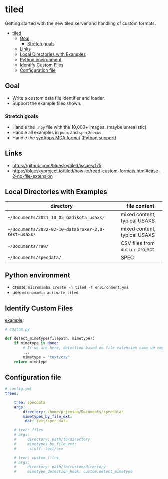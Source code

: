 # tiled

<!-- 2022-08-29 -->

Getting started with the new tiled server and handling of custom formats.

- [tiled](#tiled)
  - [Goal](#goal)
    - [Stretch goals](#stretch-goals)
  - [Links](#links)
  - [Local Directories with Examples](#local-directories-with-examples)
  - [Python environment](#python-environment)
  - [Identify Custom Files](#identify-custom-files)
  - [Configuration file](#configuration-file)

## Goal

- Write a custom data file identifier and loader.
- Support the example files shown.

### Stretch goals

- Handle the `.npy` file with the 10,000+ images. (maybe unrealistic)
- Handle all examples in `punx` and `spec2nexus`
- Handle the [synApps MDA format](https://github.com/epics-modules/sscan/blob/master/documentation/saveData_fileFormat.txt) ([Python support](https://github.com/EPICS-synApps/utils/blob/master/mdaPythonUtils/INSTALL.md))

## Links

- https://github.com/bluesky/tiled/issues/175
- https://blueskyproject.io/tiled/how-to/read-custom-formats.html#case-2-no-file-extension

## Local Directories with Examples

directory | file content
--- | ---
`~/Documents/2021_10_05_Gadikota_usaxs/` | mixed content, typical USAXS
`~/Documents/2022-02-10-databroker-2.0-test-usaxs/` | mixed content, typical USAXS
`~/Documents/raw/` | CSV files from `dhtioc` project
`~/Documents/specdata/` | SPEC

## Python environment

- create: `micromamba create -n tiled -f environment.yml`
- use: `micromamba activate tiled`

## Identify Custom Files

[example](https://blueskyproject.io/tiled/how-to/read-custom-formats.html#write-a-custom-function-for-detecting-the-mime-type):

```py
# custom.py

def detect_mimetype(filepath, mimetype):
    if mimetype is None:
        # If we are here, detection based on file extension came up empty.
        ...
        mimetype = "text/csv"
    return mimetype
```

## Configuration file

```yml
# config.yml
trees:

    tree: specdata
    args:
        directory: /home/prjemian/Documents/specdata/
        mimetypes_by_file_ext:
        .dat: text/spec_data

    # tree: files
    # args:
    #     directory: path/to/directory
    #     mimetypes_by_file_ext:
    #     .stuff: text/csv

    # tree: custom_files
    # args:
    #     directory: path/to/custom/directory
    #     mimetype_detection_hook: custom:detect_mimetype
```
